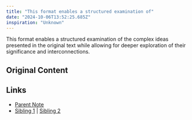 ```yaml
---
title: "This format enables a structured examination of"
date: "2024-10-06T13:52:25.685Z"
inspiration: "Unknown"
---
```


 

This format enables a structured examination of the complex ideas presented in the original text while allowing for deeper exploration of their significance and interconnections.

## Original Content



## Links

- [Parent Note](/parent-note.md)
- [Sibling 1](/zettel1.md) | [Sibling 2](/zettel2.md)
